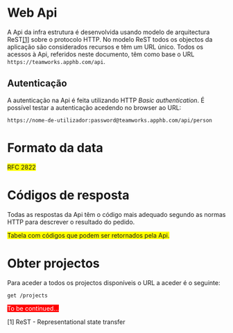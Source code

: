 Web Api 
=




A Api da infra estrutura é desenvolvida usando modelo de arquitectura ReST[[1]](http://link/) sobre o protocolo HTTP. No modelo ReST todos os objectos da aplicação são considerados recursos e têm um URL único. Todos os acessos à Api, referidos neste documento, têm como base o URL `https://teamworks.apphb.com/api`.

Autenticação
-

A autenticação na Api é feita utilizando HTTP *Basic authentication*. 
É possível testar a autenticação acedendo no browser ao URL:

````
https://nome-de-utilizador:password@teamworks.apphb.com/api/person
````

Formato da data
=

<span style="background-color: yellow">RFC 2822</span>

Códigos de resposta
=

Todas as respostas da Api têm o código mais adequado segundo as normas HTTP para descrever o resultado do pedido.

<span style="background-color: yellow">Tabela com códigos que podem ser retornados pela Api. </span>

Obter projectos
=

Para aceder a todos os projectos disponíveis o URL a aceder é o seguinte:

````
get /projects 
````

<span style="background-color: red; color: white">To be continued...</span>

[1] ReST - Representational state transfer



